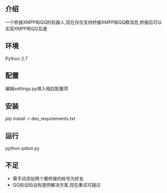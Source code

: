 ## 介绍
一个桥接XMPP和QQ的机器人,现在仅仅支持桥接XMPP和QQ群消息,桥接后可以实现XMPP和QQ互通

## 环境
Python 2.7

## 配置
编辑settings.py填入相应配置项

## 安装
pip install -r dev_requirements.txt

## 运行
python qxbot.py

## 不足
* 需手动添加两个要桥接的帐号为好友
* QQ验证码没有提供解决方案,现在重试可跳过
